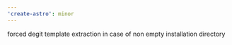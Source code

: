 ```yaml
---
'create-astro': minor
---
```


forced degit template extraction in case of non empty installation directory
